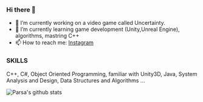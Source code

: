 ### Hi there 👋
- 🔭 I’m currently working on a video game called Uncertainty.
- 🌱 I’m currently learning game development (Unity,Unreal Engine), algorithms, mastring C++
- 📫 How to reach me: [Instagram](https://www.instagram.com/benymax.parsa.public)

  
### SKILLS 
C++, C#, Object Oriented Programming, 
familiar with Unity3D, Java, System Analysis and Design, Data Structures and Algorithms  ...

![Parsa's github stats](https://github-readme-stats.vercel.app/api?username=benymaxparsa&count_private=true&show_icons=true&theme=dracula)

<!--
**benymaxparsa/benymaxparsa** is a ✨ _special_ ✨ repository because its `README.md` (this file) appears on your GitHub profile.

Here are some ideas to get you started:

- 🔭 I’m currently working on ...
- 🌱 I’m currently learning ...
- 👯 I’m looking to collaborate on ...
- 🤔 I’m looking for help with ...
- 💬 Ask me about ...
- 📫 How to reach me: ...
- 😄 Pronouns: ...
- ⚡ Fun fact: ...
-->

